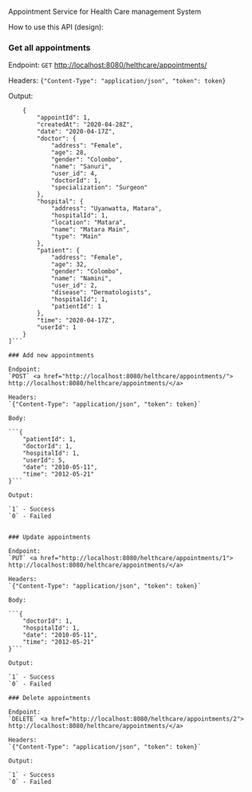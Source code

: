 Appointment Service for Health Care management System

How to use this API (design):

### Get all appointments

Endpoint:
`GET` <a href="http://localhost:8080/helthcare/appointments/">
http://localhost:8080/helthcare/appointments/</a>

Headers:
`{"Content-Type": "application/json", "token": token}`


Output:

```[
    {
        "appointId": 1,
        "createdAt": "2020-04-28Z",
        "date": "2020-04-17Z",
        "doctor": {
            "address": "Female",
            "age": 28,
            "gender": "Colombo",
            "name": "Sanuri",
            "user_id": 4,
            "doctorId": 1,
            "specialization": "Surgeon"
        },
        "hospital": {
            "address": "Uyanwatta, Matara",
            "hospitalId": 1,
            "location": "Matara",
            "name": "Matara Main",
            "type": "Main"
        },
        "patient": {
            "address": "Female",
            "age": 32,
            "gender": "Colombo",
            "name": "Namini",
            "user_id": 2,
            "disease": "Dermatologists",
            "hospitalId": 1,
            "patientId": 1
        },
        "time": "2020-04-17Z",
        "userId": 1
    }
]```

### Add new appointments

Endpoint:
`POST` <a href="http://localhost:8080/helthcare/appointments/">
http://localhost:8080/helthcare/appointments/</a>

Headers:
`{"Content-Type": "application/json", "token": token}`

Body:

```{
    "patientId": 1,
    "doctorId": 1,
    "hospitalId": 1,
    "userId": 5,
    "date": "2010-05-11",
    "time": "2012-05-21"
}```

Output:

`1` - Success
`0` - Failed


### Update appointments

Endpoint:
`PUT` <a href="http://localhost:8080/helthcare/appointments/1">
http://localhost:8080/helthcare/appointments/</a>

Headers:
`{"Content-Type": "application/json", "token": token}`

Body:

```{
    "doctorId": 1,
    "hospitalId": 1,
    "date": "2010-05-11",
    "time": "2012-05-21"
}```

Output:

`1` - Success
`0` - Failed

### Delete appointments

Endpoint:
`DELETE` <a href="http://localhost:8080/helthcare/appointments/2">
http://localhost:8080/helthcare/appointments/</a>

Headers:
`{"Content-Type": "application/json", "token": token}`

Output:

`1` - Success
`0` - Failed
